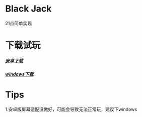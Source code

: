 Black Jack
=====
21点简单实现

下载试玩
=====
##### [安卓下载](https://github.com/onyxia129/Black_Jack/blob/main/BlackJack.apk)
##### [windows下载](https://github.com/onyxia129/Black_Jack/blob/main/BlackJack.zip)

Tips
====
1.安卓版屏幕适配没做好，可能会导致无法正常玩，建议下windows
